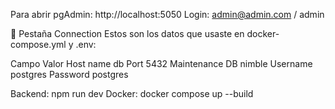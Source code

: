 Para abrir pgAdmin: http://localhost:5050
Login: admin@admin.com / admin


🔌 Pestaña Connection
Estos son los datos que usaste en docker-compose.yml y .env:

Campo	Valor
Host name	db
Port	5432
Maintenance DB	nimble
Username	postgres
Password	postgres


Backend: npm run dev
Docker: docker compose up --build
